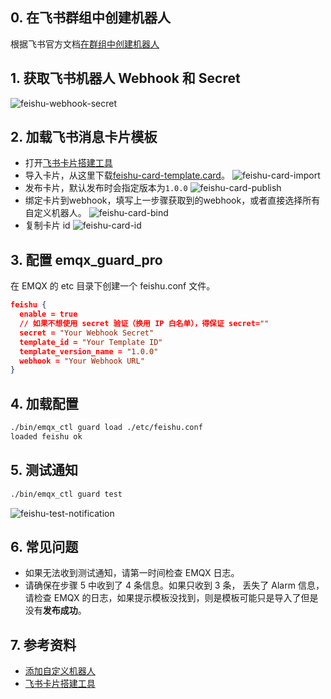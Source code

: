 ## 0. 在飞书群组中创建机器人
根据飞书官方文档[在群组中创建机器人](https://www.feishu.cn/hc/zh-CN/articles/360024984973-%E5%9C%A8%E7%BE%A4%E7%BB%84%E4%B8%AD%E4%BD%BF%E7%94%A8%E6%9C%BA%E5%99%A8%E4%BA%BA)

## 1. 获取飞书机器人 Webhook 和 Secret

![feishu-webhook-secret](/img/feishu-webhook-secret.png)

## 2. 加载飞书消息卡片模板
- 打开[飞书卡片搭建工具](https://open.feishu.cn/cardkit)
- 导入卡片，从这里下载[feishu-card-template.card](https://github.com/zhongwencool/get-emqx_guard_pro/blob/main/feishu-card-template.card)。
 ![feishu-card-import](/img/feishu-card-import.png)
 - 发布卡片，默认发布时会指定版本为`1.0.0`
 ![feishu-card-publish](/img/feishu-card-publish.png)
 - 绑定卡片到webhook，填写上一步骤获取到的webhook，或者直接选择所有自定义机器人。
 ![feishu-card-bind](/img/feishu-card-bind.png)
 - 复制卡片 id
![feishu-card-id](/img/feishu-card-id.png)

## 3. 配置 emqx_guard_pro
在 EMQX 的 etc 目录下创建一个 feishu.conf 文件。
```json
feishu {
  enable = true
  // 如果不想使用 secret 验证（换用 IP 白名单），得保证 secret=""
  secret = "Your Webhook Secret"  
  template_id = "Your Template ID"  
  template_version_name = "1.0.0"
  webhook = "Your Webhook URL"
}
```
## 4. 加载配置
```bash
./bin/emqx_ctl guard load ./etc/feishu.conf
loaded feishu ok
```

## 5. 测试通知
```bash
./bin/emqx_ctl guard test
```
![feishu-test-notification](/img/feishu-test-notification.png)

## 6. 常见问题
- 如果无法收到测试通知，请第一时间检查 EMQX 日志。
- 请确保在步骤 5 中收到了 4 条信息。如果只收到 3 条，
丢失了 Alarm 信息，请检查 EMQX 的日志，如果提示模板没找到，则是模板可能只是导入了但是没有**发布成功**。

## 7. 参考资料
- [添加自定义机器人](https://open.feishu.cn/document/client-docs/bot-v3/add-custom-bot)
- [飞书卡片搭建工具](https://open.feishu.cn/cardkit)
